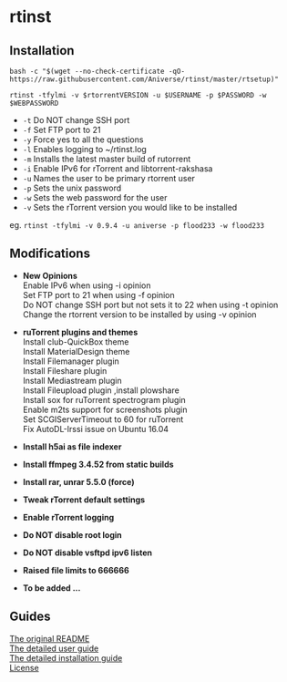 # rtinst



## Installation

```
bash -c "$(wget --no-check-certificate -qO- https://raw.githubusercontent.com/Aniverse/rtinst/master/rtsetup)"
```
```
rtinst -tfylmi -v $rtorrentVERSION -u $USERNAME -p $PASSWORD -w $WEBPASSWORD 
```

- `-t` Do NOT change SSH port  
- `-f` Set FTP port to 21  
- `-y` Force yes to all the questions  
- `-l` Enables logging to ~/rtinst.log  
- `-m` Installs the latest master build of rutorrent  
- `-i` Enable IPv6 for rTorrent and libtorrent-rakshasa  
- `-u` Names the user to be primary rtorrent user  
- `-p` Sets the unix password  
- `-w` Sets the web password for the user  
- `-v` Sets the rTorrent version you would like to be installed  

eg. `rtinst -tfylmi -v 0.9.4 -u aniverse -p flood233 -w flood233`




## Modifications

- **New Opinions**  
Enable IPv6 when using -i opinion  
Set FTP port to 21 when using -f opinion  
Do NOT change SSH port but not sets it to 22 when using -t opinion  
Change the rtorrent version to be installed by using -v opinion  

- **ruTorrent plugins and themes**  
Install club-QuickBox theme  
Install MaterialDesign theme  
Install Filemanager plugin  
Install Fileshare plugin  
Install Mediastream plugin  
Install Fileupload plugin ,install plowshare  
Install sox for ruTorrent spectrogram plugin  
Enable m2ts support for screenshots plugin  
Set SCGIServerTimeout to 60 for ruTorrent  
Fix AutoDL-Irssi issue on Ubuntu 16.04  

- **Install h5ai as file indexer**  
- **Install ffmpeg 3.4.52 from static builds**  
- **Install rar, unrar 5.5.0 (force)**  

- **Tweak rTorrent default settings**  
- **Enable rTorrent logging**  
- **Do NOT disable root login**  
- **Do NOT disable vsftpd ipv6 listen**  
- **Raised file limits to 666666**  
- **To be added ...**  




## Guides

[The original README](https://github.com/arakasi72/rtinst/blob/master/README.md)  
[The detailed user guide](https://github.com/arakasi72/rtinst/wiki/Guide)  
[The detailed installation guide](https://github.com/arakasi72/rtinst/wiki/Installing-rtinst)  
[License](https://github.com/arakasi72/rtinst/blob/master/LICENSE)  
